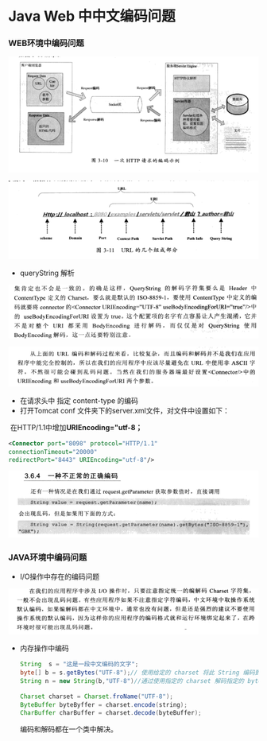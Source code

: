 #               Java Web 中中文编码问题

### WEB环境中编码问题

![1566196317593](images/1566196317593.png)

![1566196366396](images/1566196366396.png)

- queryString 解析

![1566196743178](images/1566196743178.png)

![1566196814628](images/1566196814628.png)

- 在请求头中 指定 content-type 的编码
- 打开Tomcat conf 文件夹下的server.xml文件，对文件中设置如下：

​        在HTTP/1.1中增加**URIEncoding="utf-8；**

```xml
<Connector port="8098" protocol="HTTP/1.1"
connectionTimeout="20000"
redirectPort="8443" URIEncoding="utf-8"/>
```

![1566197980324](images/1566197980324.png)

### JAVA环境中编码问题

- I/O操作中存在的编码问题

![1566197398785](images/1566197398785.png)

- 内存操作中编码

  ```java
  String  s = "这是一段中文编码的文字";
  byte[] b = s.getBytes("UTF-8");// 使用给定的 charset 将此 String 编码到 byte 序列，并将结果存储到新的 byte 数组。
  String n = new String(b,"UTF-8")//通过使用指定的 charset 解码指定的 byte 数组，构造一个新的 String。
  ```

  ```java
  Charset charset = Charset.froName("UTF-8");
  ByteBuffer byteByffer = charset.encode(string);
  CharBuffer charBuffer = charset.decode(byteBuffer);
  ```

  编码和解码都在一个类中解决。

